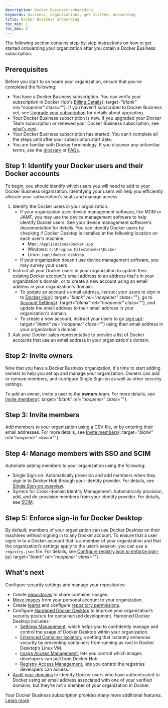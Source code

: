 ```yaml
---
description: Docker Business onboarding
keywords: business, organizations, get started, onboarding
title: Docker Business onboarding
toc_min: 1
toc_max: 2
---
```


The following section contains step-by-step instructions on how to get started onboarding your organization after you obtain a Docker Business subscription.

## Prerequisites

Before you start to on board your organization, ensure that you've completed the following:
- You have a Docker Business subscription. You can verify your subscription in Docker Hub's [Billing Details](https://hub.docker.com/billing){: target="_blank" rel="noopener" class="_"}. If you haven't subscribed to Docker Business yet, see [Upgrade your subscription](../subscription/upgrade.md) for details about upgrading.
- Your Docker Business subscription is new. If you upgraded your Docker Team subscription or renewed your Docker Business subscription, see [what's next](#whats-next).
- Your Docker Business subscription has started. You can't complete all the steps until after your subscription start date.
-  You are familiar with Docker terminology. If you discover any unfamiliar terms, see the [glossary](/glossary/#docker) or [FAQs](../docker-hub/onboarding-faqs.md).

## Step 1: Identify your Docker users and their Docker accounts

To begin, you should identify which users you will need to add to your Docker Business organization. Identifying your users will help you efficiently allocate your subscription's seats and manage access.

1. Identify the Docker users in your organization.
   - If your organization uses device management software, like MDM or JAMF, you may use the device management software to help identify Docker users. See your device management software's documentation for details. You can identify Docker users by checking if Docker Desktop is installed at the following location on each user's machine:
      - Mac: `/Applications/Docker.app`
      - Windows: `C:\Program Files\Docker\Docker`
      - Linux: `/opt/docker-desktop`
   - If your organization doesn't use device management software, you may survey your users.
2. Instruct all your Docker users in your organization to update their existing Docker account's email address to an address that's in your organization's domain, or to create a new account using an email address in your organization's domain.
   - To update an account's email address, instruct your users to sign in to [Docker Hub](https://hub.docker.com){: target="_blank" rel="noopener" class="_"}, go to [Account Settings](https://hub.docker.com/settings/general){: target="_blank" rel="noopener" class="_"}, and update the email address to their email address in your organization's domain.
   - To create a new account, instruct your users to go [sign up](https://hub.docker.com/signup){: target="_blank" rel="noopener" class="_"} using their email address in your organization's domain.
3. Ask your Docker sales representative to provide a list of Docker accounts that use an email address in your organization's domain.

## Step 2: Invite owners

Now that you have a Docker Business organization, it's time to start adding owners to help you set up and manage your organization. Owners can add or remove members, and configure Single Sign-on as well as other security settings.

To add an owner, invite a user to the **owners** team. For more details, see [Invite members](../docker-hub/members.md/#invite-members){: target="_blank" rel="noopener" class="_"}.

## Step 3: Invite members

Add members to your organization using a CSV file, or by entering their email addresses. For more details, see [Invite members](../docker-hub/members.md/#invite-members){: target="_blank" rel="noopener" class="_"}

## Step 4: Manage members with SSO and SCIM

Automate adding members to your organization using the following:
   - Single Sign-on: Automatically provision and add members when they sign in to Docker Hub through your identity provider. For details, see [Single Sign-on overview](../single-sign-on/index.md).
   - System for Cross-domain Identity Management: Automatically provision, add, and de-provision members from your identity provider. For details, see [SCIM](../docker-hub/scim.md).

## Step 5: Enforce sign-in for Docker Desktop

By default, members of your organization can use Docker Desktop on their machines without signing in to any Docker account. To ensure that a user signs in to a Docker account that is a member of your organization and that the
organization’s settings apply to the user’s session, you can use a `registry.json` file. For details, see [Configure registry.json to enforce sign-in](../docker-hub/configure-sign-in.md){: target="_blank" rel="noopener" class="_"}.

## What's next

Configure security settings and manage your repositories:

- Create [repositories](../docker-hub/repos/index.md) to share container images.
- [Move images](../docker-hub/repos/index.md/#move-images-between-repositories) from your personal account to your organization.
- Create [teams](manage-a-team.md) and configure [repository permissions](manage-a-team.md#configure-repository-permissions-for-a-team).
- Configure [Hardened Docker Desktop](../desktop/hardened-desktop/index.md) to improve your organization’s security posture for containerized development. Hardened Docker Desktop includes:
   - [Settings Management](../desktop/hardened-desktop/settings-management/index.md), which helps you to confidently manage and control the usage of Docker Desktop within your organization.
   - [Enhanced Container Isolation](../desktop/hardened-desktop/enhanced-container-isolation/index.md), a setting that instantly enhances security by preventing containers from running as root in Docker Desktop’s Linux VM.
   - [Image Access Management](../docker-hub/image-access-management.md/), lets you control which images developers can pull from Docker Hub.
   - [Registry Access Management](../docker-hub/registry-access-management.md/), lets you control the registries developers can access.
- [Audit your domains](../docker-hub/domain-audit.md) to identify Docker users who have authenticated to Docker using an email address associated with one of your verified domains, but they’re not a member of your organization in Docker.

Your Docker Business subscription provides many more additional features. [Learn more](../subscription/index.md).
